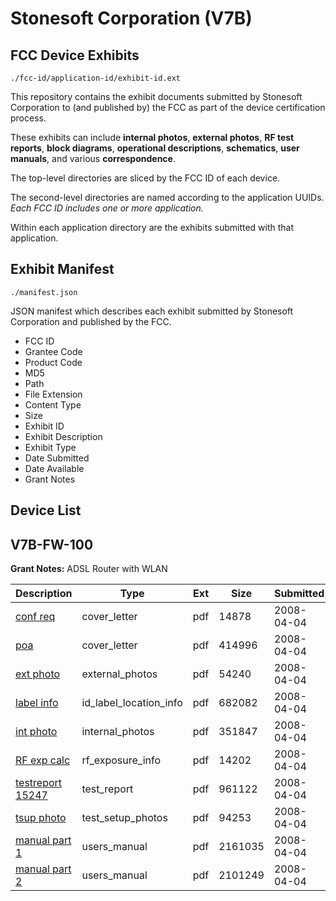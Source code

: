 # Stonesoft Corporation (V7B)
## FCC Device Exhibits

```
./fcc-id/application-id/exhibit-id.ext
```

This repository contains the exhibit documents submitted by Stonesoft Corporation to (and published by) the FCC as part of the device certification process.

These exhibits can include **internal photos**, **external photos**, **RF test reports**, **block diagrams**, **operational descriptions**, **schematics**, **user manuals**, and various **correspondence**.

The top-level directories are sliced by the FCC ID of each device.

The second-level directories are named according to the application UUIDs. *Each FCC ID includes one or more application.*

Within each application directory are the exhibits submitted with that application. 

## Exhibit Manifest

```
./manifest.json
```

JSON manifest which describes each exhibit submitted by Stonesoft Corporation and published by the FCC.

- FCC ID
- Grantee Code
- Product Code
- MD5
- Path
- File Extension
- Content Type
- Size
- Exhibit ID
- Exhibit Description
- Exhibit Type
- Date Submitted
- Date Available
- Grant Notes

## Device List
## V7B-FW-100
**Grant Notes:** ADSL Router with WLAN

| Description | Type | Ext | Size | Submitted | Available |
| ----------- | ---- | --- | ---- | --------- | --------- |
| [conf req](V7B-FW-100/964114bf7b2c07d8449c9e247b246c5a/923603.pdf) | cover_letter | pdf | 14878 | 2008-04-04 | 2008-04-04 |
| [poa](V7B-FW-100/964114bf7b2c07d8449c9e247b246c5a/923604.pdf) | cover_letter | pdf | 414996 | 2008-04-04 | 2008-04-04 |
| [ext photo](V7B-FW-100/964114bf7b2c07d8449c9e247b246c5a/923605.pdf) | external_photos | pdf | 54240 | 2008-04-04 | 2008-04-04 |
| [label info](V7B-FW-100/964114bf7b2c07d8449c9e247b246c5a/923607.pdf) | id_label_location_info | pdf | 682082 | 2008-04-04 | 2008-04-04 |
| [int photo](V7B-FW-100/964114bf7b2c07d8449c9e247b246c5a/923606.pdf) | internal_photos | pdf | 351847 | 2008-04-04 | 2008-04-04 |
| [RF exp calc](V7B-FW-100/964114bf7b2c07d8449c9e247b246c5a/923608.pdf) | rf_exposure_info | pdf | 14202 | 2008-04-04 | 2008-04-04 |
| [testreport 15247](V7B-FW-100/964114bf7b2c07d8449c9e247b246c5a/923609.pdf) | test_report | pdf | 961122 | 2008-04-04 | 2008-04-04 |
| [tsup photo](V7B-FW-100/964114bf7b2c07d8449c9e247b246c5a/923610.pdf) | test_setup_photos | pdf | 94253 | 2008-04-04 | 2008-04-04 |
| [manual part 1](V7B-FW-100/964114bf7b2c07d8449c9e247b246c5a/923618.pdf) | users_manual | pdf | 2161035 | 2008-04-04 | 2008-04-04 |
| [manual part 2](V7B-FW-100/964114bf7b2c07d8449c9e247b246c5a/923619.pdf) | users_manual | pdf | 2101249 | 2008-04-04 | 2008-04-04 |
